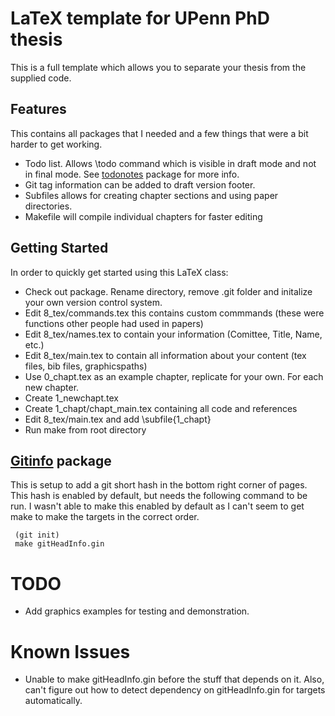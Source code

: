 # LaTeX template for UPenn PhD thesis
This is a full template which allows you to separate your thesis from the supplied code.

## Features
This contains all packages that I needed and a few things that were a bit harder to get working.

* Todo list. Allows \\todo command which is visible in draft mode and not in final mode. See [todonotes](http://www.ctan.org/tex-archive/macros/latex/contrib/todonotes/) package for more info.
* Git tag information can be added to draft version footer.
* Subfiles allows for creating chapter sections and using paper directories.
 * Makefile will compile individual chapters for faster editing

## Getting Started
In order to quickly get started using this LaTeX class:

* Check out package. Rename directory, remove .git folder and initalize your own version control system.
* Edit 8\_tex/commands.tex this contains custom commmands (these were functions other people had used in papers)
* Edit 8\_tex/names.tex to contain your information (Comittee, Title, Name, etc.)
* Edit 8\_tex/main.tex to contain all information about your content (tex files, bib files, graphicspaths)
* Use 0\_chapt.tex as an example chapter, replicate for your own. For each new chapter.
 * Create 1\_newchapt.tex
 * Create 1\_chapt/chapt\_main.tex containing all code and references
 * Edit 8\_tex/main.tex and add \subfile{1\_chapt}
* Run make from root directory

## [Gitinfo](http://www.ctan.org/tex-archive/macros/latex/contrib/gitinfo) package
This is setup to add a git short hash in the bottom right corner of pages. This hash is enabled by default, but needs the following command to be run. I wasn't able to make this enabled by default as I can't seem to get make to make the targets in the correct order.
     
     (git init)
     make gitHeadInfo.gin

# TODO
* Add graphics examples for testing and demonstration.

# Known Issues
* Unable to make gitHeadInfo.gin before the stuff that depends on it. Also, can't figure out how to detect dependency on gitHeadInfo.gin for targets automatically.